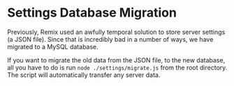 # Settings Database Migration

Previously, Remix used an awfully temporal solution to store server settings (a JSON file).
Since that is incredibly bad in a number of ways, we have migrated to a MySQL database.

If you want to migrate the old data from the JSON file, to the new database, all you have to do is
run `node ./settings/migrate.js` from the root directory. The script will automatically
transfer any server data.
